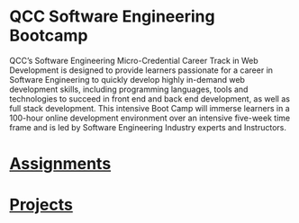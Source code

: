 # QCC Software Engineering Bootcamp
QCC’s Software Engineering Micro-Credential Career Track in Web Development is designed to provide learners passionate for a career in Software Engineering to quickly develop highly in-demand web development skills, including programming languages, tools and technologies to succeed in front end and back end development, as well as full stack development. This intensive Boot Camp will immerse learners in a 100-hour online development environment over an intensive five-week time frame and is led by Software Engineering Industry experts and Instructors.

# [Assignments](https://github.com/perkinsgianni/perkinsgianni.github.io/tree/main/Assignments)


# [Projects](https://github.com/perkinsgianni/perkinsgianni.github.io/tree/main/Projects)

